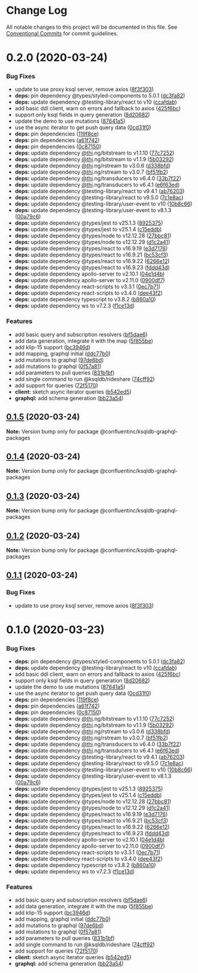 # Change Log

All notable changes to this project will be documented in this file.
See [Conventional Commits](https://conventionalcommits.org) for commit guidelines.

# 0.2.0 (2020-03-24)


### Bug Fixes

* update to use proxy ksql server, remove axios ([8f3f303](https://github.com/confluentinc/ksqldb-graphql/commit/8f3f303794cdc32f75acf3e61fc7cf696f7740c8))
* **deps:** pin dependency @types/styled-components to 5.0.1 ([dc3fa82](https://github.com/confluentinc/ksqldb-graphql/commit/dc3fa824409a07b28a534d661e296dd90ce3d804))
* **deps:** update dependency @testing-library/react to v10 ([ccafdab](https://github.com/confluentinc/ksqldb-graphql/commit/ccafdabcad9704b780f10bca15e7ab5d0d13550c))
* add basic ddl client, warn on errors and fallback to axios ([425f6bc](https://github.com/confluentinc/ksqldb-graphql/commit/425f6bc596d6db26e00f82e81f39dfcca7900463))
* support only ksql fields in query generation ([8d20682](https://github.com/confluentinc/ksqldb-graphql/commit/8d20682cbc986d05ac36b7e8515ccdb896e1a575))
* update the demo to use mutations ([87641a5](https://github.com/confluentinc/ksqldb-graphql/commit/87641a5b56de6bf771c42d53be84630248897dd7))
* use the async iterator to get push query data ([0cd31f0](https://github.com/confluentinc/ksqldb-graphql/commit/0cd31f02df3812cbb7d9fd787840a5ec86602929))
* **deps:** pin dependencies ([119f8ce](https://github.com/confluentinc/ksqldb-graphql/commit/119f8ce2f0daeb7ebae587f362e49813d4a6c366))
* **deps:** pin dependencies ([a61f742](https://github.com/confluentinc/ksqldb-graphql/commit/a61f742a3048a0db4e76b2420ad4934529e22686))
* **deps:** pin dependencies ([0c87150](https://github.com/confluentinc/ksqldb-graphql/commit/0c87150fc97d6b2d49b8724213dca7a908e4f73b))
* **deps:** update dependency [@thi](https://github.com/thi).ng/bitstream to v1.1.10 ([77c7252](https://github.com/confluentinc/ksqldb-graphql/commit/77c725238b1a903bf07b0233f78a5755d7d4aefc))
* **deps:** update dependency [@thi](https://github.com/thi).ng/bitstream to v1.1.9 ([5b03292](https://github.com/confluentinc/ksqldb-graphql/commit/5b03292e7ef4a031944514d54edf6087b53c6846))
* **deps:** update dependency [@thi](https://github.com/thi).ng/rstream to v3.0.6 ([d338bfd](https://github.com/confluentinc/ksqldb-graphql/commit/d338bfdb4aed3bd273dc8ddc72381d4ad87dac21))
* **deps:** update dependency [@thi](https://github.com/thi).ng/rstream to v3.0.7 ([bf51fb2](https://github.com/confluentinc/ksqldb-graphql/commit/bf51fb216991934ba8a239fd86b95c2afe877737))
* **deps:** update dependency [@thi](https://github.com/thi).ng/transducers to v6.4.0 ([33b7f22](https://github.com/confluentinc/ksqldb-graphql/commit/33b7f22fac50396056ad089db5f05b2411ed2e16))
* **deps:** update dependency [@thi](https://github.com/thi).ng/transducers to v6.4.1 ([e6f63ed](https://github.com/confluentinc/ksqldb-graphql/commit/e6f63edba999ca4d204d1cbb1f9d47d02ca86f7b))
* **deps:** update dependency @testing-library/react to v9.4.1 ([ab76203](https://github.com/confluentinc/ksqldb-graphql/commit/ab762038c5c658791fca496ff1b8b10b3ef888d6))
* **deps:** update dependency @testing-library/react to v9.5.0 ([7c1e8ac](https://github.com/confluentinc/ksqldb-graphql/commit/7c1e8ac84f1a9fe87397164626cdc3c129260a61))
* **deps:** update dependency @testing-library/user-event to v10 ([10b8c66](https://github.com/confluentinc/ksqldb-graphql/commit/10b8c660d901e02fc422f0773f1f5b01a9d34783))
* **deps:** update dependency @testing-library/user-event to v8.1.3 ([00a79c6](https://github.com/confluentinc/ksqldb-graphql/commit/00a79c6dbfead029504fb7f1ca2fd0e34f30c1e1))
* **deps:** update dependency @types/jest to v25.1.3 ([8925375](https://github.com/confluentinc/ksqldb-graphql/commit/89253752a285f11220c9440eb21b17ae80b2f1b0))
* **deps:** update dependency @types/jest to v25.1.4 ([c15eddb](https://github.com/confluentinc/ksqldb-graphql/commit/c15eddb43508247e000aaa25ee8e332a864a6cc1))
* **deps:** update dependency @types/node to v12.12.28 ([27bbc81](https://github.com/confluentinc/ksqldb-graphql/commit/27bbc8173c03da64146627680e27ac2eabbdce4e))
* **deps:** update dependency @types/node to v12.12.29 ([d1c2a41](https://github.com/confluentinc/ksqldb-graphql/commit/d1c2a41e8237ac680786dd5db94f7e932755c4c7))
* **deps:** update dependency @types/react to v16.9.19 ([e3d7176](https://github.com/confluentinc/ksqldb-graphql/commit/e3d71760adbad842016ca841ac3e5bf7903cdb9f))
* **deps:** update dependency @types/react to v16.9.21 ([bc53cf3](https://github.com/confluentinc/ksqldb-graphql/commit/bc53cf3c9734f9dc2dd7cb77c08db0411e00afb3))
* **deps:** update dependency @types/react to v16.9.22 ([6266e12](https://github.com/confluentinc/ksqldb-graphql/commit/6266e128858165864fa94ea051471445c5b8fe84))
* **deps:** update dependency @types/react to v16.9.23 ([fddd43d](https://github.com/confluentinc/ksqldb-graphql/commit/fddd43db13d40aff4bb5916617784821265df6c6))
* **deps:** update dependency apollo-server to v2.10.1 ([04e1d4b](https://github.com/confluentinc/ksqldb-graphql/commit/04e1d4b26718989076b3e82b375c1dcba1cb062c))
* **deps:** update dependency apollo-server to v2.11.0 ([0900df7](https://github.com/confluentinc/ksqldb-graphql/commit/0900df7718d57bf7a474ab4c2dc634ab7c71fd3d))
* **deps:** update dependency react-scripts to v3.3.1 ([0ec7b71](https://github.com/confluentinc/ksqldb-graphql/commit/0ec7b7159b8f5c51e9e4aa00cb144c378dce6ace))
* **deps:** update dependency react-scripts to v3.4.0 ([dee43f2](https://github.com/confluentinc/ksqldb-graphql/commit/dee43f22b683261b1016550f230a141bb96191b1))
* **deps:** update dependency typescript to v3.8.2 ([b860a10](https://github.com/confluentinc/ksqldb-graphql/commit/b860a10a27ea1e62e35ec3dfd9daa053b07ca911))
* **deps:** update dependency ws to v7.2.3 ([f1ce13d](https://github.com/confluentinc/ksqldb-graphql/commit/f1ce13d2517b7735b8e41ed51a1c05cb9b11a383))


### Features

* add basic query and subscription resolvers ([bf5dae6](https://github.com/confluentinc/ksqldb-graphql/commit/bf5dae6fb111a442a89abbad6a3c584b183fefac))
* add data generation, integrate it with the map ([5f855be](https://github.com/confluentinc/ksqldb-graphql/commit/5f855be2e415c5e919c1ad0dccd072f41b0db5a7))
* add klip-15 support ([bc3946d](https://github.com/confluentinc/ksqldb-graphql/commit/bc3946dc38c56249f1d6627972d5fb8c34f1339f))
* add mapping, graphql initial ([ddc77b0](https://github.com/confluentinc/ksqldb-graphql/commit/ddc77b0f1f44081f1585227c211ce36728579835))
* add mutations to graphql ([97de6bd](https://github.com/confluentinc/ksqldb-graphql/commit/97de6bd6f97ea8cdcbae3d583f4efeb0006e1d3e))
* add mutations to graphql ([0f57a81](https://github.com/confluentinc/ksqldb-graphql/commit/0f57a81c158be477eaaa9b2f1d485809612dde34))
* add parameters to pull queries ([831b1bf](https://github.com/confluentinc/ksqldb-graphql/commit/831b1bff5b75057164254ae361b6b22edb2c5c13))
* add single command to run @ksqldb/rideshare ([74cff92](https://github.com/confluentinc/ksqldb-graphql/commit/74cff92148efddf94b91f7d097068e498325a2cd))
* add support for queries ([72f5170](https://github.com/confluentinc/ksqldb-graphql/commit/72f5170a95b1fa05992ec423a01af7516822e0f0))
* **client:** sketch async iterator queries ([b542ed5](https://github.com/confluentinc/ksqldb-graphql/commit/b542ed5a02bd2debc2843674be2af358dab73e70))
* **graphql:** add schema generation ([bb23a54](https://github.com/confluentinc/ksqldb-graphql/commit/bb23a541b664cb82e650dd5fac89dd29563e3f6f))





## [0.1.5](https://github.com/confluentinc/ksqldb-graphql/compare/v0.1.4...v0.1.5) (2020-03-24)

**Note:** Version bump only for package @confluentinc/ksqldb-graphql-packages





## [0.1.4](https://github.com/confluentinc/ksqldb-graphql/compare/v0.1.3...v0.1.4) (2020-03-24)

**Note:** Version bump only for package @confluentinc/ksqldb-graphql-packages





## [0.1.3](https://github.com/confluentinc/ksqldb-graphql/compare/v0.1.2...v0.1.3) (2020-03-24)

**Note:** Version bump only for package @confluentinc/ksqldb-graphql-packages





## [0.1.2](https://github.com/confluentinc/ksqldb-graphql/compare/v0.1.1...v0.1.2) (2020-03-24)

**Note:** Version bump only for package @confluentinc/ksqldb-graphql-packages





## [0.1.1](https://github.com/confluentinc/ksqldb-graphql/compare/v0.1.0...v0.1.1) (2020-03-24)


### Bug Fixes

* update to use proxy ksql server, remove axios ([8f3f303](https://github.com/confluentinc/ksqldb-graphql/commit/8f3f303794cdc32f75acf3e61fc7cf696f7740c8))





# 0.1.0 (2020-03-23)


### Bug Fixes

* **deps:** pin dependency @types/styled-components to 5.0.1 ([dc3fa82](https://github.com/confluentinc/ksqldb-graphql/commit/dc3fa824409a07b28a534d661e296dd90ce3d804))
* **deps:** update dependency @testing-library/react to v10 ([ccafdab](https://github.com/confluentinc/ksqldb-graphql/commit/ccafdabcad9704b780f10bca15e7ab5d0d13550c))
* add basic ddl client, warn on errors and fallback to axios ([425f6bc](https://github.com/confluentinc/ksqldb-graphql/commit/425f6bc596d6db26e00f82e81f39dfcca7900463))
* support only ksql fields in query generation ([8d20682](https://github.com/confluentinc/ksqldb-graphql/commit/8d20682cbc986d05ac36b7e8515ccdb896e1a575))
* update the demo to use mutations ([87641a5](https://github.com/confluentinc/ksqldb-graphql/commit/87641a5b56de6bf771c42d53be84630248897dd7))
* use the async iterator to get push query data ([0cd31f0](https://github.com/confluentinc/ksqldb-graphql/commit/0cd31f02df3812cbb7d9fd787840a5ec86602929))
* **deps:** pin dependencies ([119f8ce](https://github.com/confluentinc/ksqldb-graphql/commit/119f8ce2f0daeb7ebae587f362e49813d4a6c366))
* **deps:** pin dependencies ([a61f742](https://github.com/confluentinc/ksqldb-graphql/commit/a61f742a3048a0db4e76b2420ad4934529e22686))
* **deps:** pin dependencies ([0c87150](https://github.com/confluentinc/ksqldb-graphql/commit/0c87150fc97d6b2d49b8724213dca7a908e4f73b))
* **deps:** update dependency [@thi](https://github.com/thi).ng/bitstream to v1.1.10 ([77c7252](https://github.com/confluentinc/ksqldb-graphql/commit/77c725238b1a903bf07b0233f78a5755d7d4aefc))
* **deps:** update dependency [@thi](https://github.com/thi).ng/bitstream to v1.1.9 ([5b03292](https://github.com/confluentinc/ksqldb-graphql/commit/5b03292e7ef4a031944514d54edf6087b53c6846))
* **deps:** update dependency [@thi](https://github.com/thi).ng/rstream to v3.0.6 ([d338bfd](https://github.com/confluentinc/ksqldb-graphql/commit/d338bfdb4aed3bd273dc8ddc72381d4ad87dac21))
* **deps:** update dependency [@thi](https://github.com/thi).ng/rstream to v3.0.7 ([bf51fb2](https://github.com/confluentinc/ksqldb-graphql/commit/bf51fb216991934ba8a239fd86b95c2afe877737))
* **deps:** update dependency [@thi](https://github.com/thi).ng/transducers to v6.4.0 ([33b7f22](https://github.com/confluentinc/ksqldb-graphql/commit/33b7f22fac50396056ad089db5f05b2411ed2e16))
* **deps:** update dependency [@thi](https://github.com/thi).ng/transducers to v6.4.1 ([e6f63ed](https://github.com/confluentinc/ksqldb-graphql/commit/e6f63edba999ca4d204d1cbb1f9d47d02ca86f7b))
* **deps:** update dependency @testing-library/react to v9.4.1 ([ab76203](https://github.com/confluentinc/ksqldb-graphql/commit/ab762038c5c658791fca496ff1b8b10b3ef888d6))
* **deps:** update dependency @testing-library/react to v9.5.0 ([7c1e8ac](https://github.com/confluentinc/ksqldb-graphql/commit/7c1e8ac84f1a9fe87397164626cdc3c129260a61))
* **deps:** update dependency @testing-library/user-event to v10 ([10b8c66](https://github.com/confluentinc/ksqldb-graphql/commit/10b8c660d901e02fc422f0773f1f5b01a9d34783))
* **deps:** update dependency @testing-library/user-event to v8.1.3 ([00a79c6](https://github.com/confluentinc/ksqldb-graphql/commit/00a79c6dbfead029504fb7f1ca2fd0e34f30c1e1))
* **deps:** update dependency @types/jest to v25.1.3 ([8925375](https://github.com/confluentinc/ksqldb-graphql/commit/89253752a285f11220c9440eb21b17ae80b2f1b0))
* **deps:** update dependency @types/jest to v25.1.4 ([c15eddb](https://github.com/confluentinc/ksqldb-graphql/commit/c15eddb43508247e000aaa25ee8e332a864a6cc1))
* **deps:** update dependency @types/node to v12.12.28 ([27bbc81](https://github.com/confluentinc/ksqldb-graphql/commit/27bbc8173c03da64146627680e27ac2eabbdce4e))
* **deps:** update dependency @types/node to v12.12.29 ([d1c2a41](https://github.com/confluentinc/ksqldb-graphql/commit/d1c2a41e8237ac680786dd5db94f7e932755c4c7))
* **deps:** update dependency @types/react to v16.9.19 ([e3d7176](https://github.com/confluentinc/ksqldb-graphql/commit/e3d71760adbad842016ca841ac3e5bf7903cdb9f))
* **deps:** update dependency @types/react to v16.9.21 ([bc53cf3](https://github.com/confluentinc/ksqldb-graphql/commit/bc53cf3c9734f9dc2dd7cb77c08db0411e00afb3))
* **deps:** update dependency @types/react to v16.9.22 ([6266e12](https://github.com/confluentinc/ksqldb-graphql/commit/6266e128858165864fa94ea051471445c5b8fe84))
* **deps:** update dependency @types/react to v16.9.23 ([fddd43d](https://github.com/confluentinc/ksqldb-graphql/commit/fddd43db13d40aff4bb5916617784821265df6c6))
* **deps:** update dependency apollo-server to v2.10.1 ([04e1d4b](https://github.com/confluentinc/ksqldb-graphql/commit/04e1d4b26718989076b3e82b375c1dcba1cb062c))
* **deps:** update dependency apollo-server to v2.11.0 ([0900df7](https://github.com/confluentinc/ksqldb-graphql/commit/0900df7718d57bf7a474ab4c2dc634ab7c71fd3d))
* **deps:** update dependency react-scripts to v3.3.1 ([0ec7b71](https://github.com/confluentinc/ksqldb-graphql/commit/0ec7b7159b8f5c51e9e4aa00cb144c378dce6ace))
* **deps:** update dependency react-scripts to v3.4.0 ([dee43f2](https://github.com/confluentinc/ksqldb-graphql/commit/dee43f22b683261b1016550f230a141bb96191b1))
* **deps:** update dependency typescript to v3.8.2 ([b860a10](https://github.com/confluentinc/ksqldb-graphql/commit/b860a10a27ea1e62e35ec3dfd9daa053b07ca911))
* **deps:** update dependency ws to v7.2.3 ([f1ce13d](https://github.com/confluentinc/ksqldb-graphql/commit/f1ce13d2517b7735b8e41ed51a1c05cb9b11a383))


### Features

* add basic query and subscription resolvers ([bf5dae6](https://github.com/confluentinc/ksqldb-graphql/commit/bf5dae6fb111a442a89abbad6a3c584b183fefac))
* add data generation, integrate it with the map ([5f855be](https://github.com/confluentinc/ksqldb-graphql/commit/5f855be2e415c5e919c1ad0dccd072f41b0db5a7))
* add klip-15 support ([bc3946d](https://github.com/confluentinc/ksqldb-graphql/commit/bc3946dc38c56249f1d6627972d5fb8c34f1339f))
* add mapping, graphql initial ([ddc77b0](https://github.com/confluentinc/ksqldb-graphql/commit/ddc77b0f1f44081f1585227c211ce36728579835))
* add mutations to graphql ([97de6bd](https://github.com/confluentinc/ksqldb-graphql/commit/97de6bd6f97ea8cdcbae3d583f4efeb0006e1d3e))
* add mutations to graphql ([0f57a81](https://github.com/confluentinc/ksqldb-graphql/commit/0f57a81c158be477eaaa9b2f1d485809612dde34))
* add parameters to pull queries ([831b1bf](https://github.com/confluentinc/ksqldb-graphql/commit/831b1bff5b75057164254ae361b6b22edb2c5c13))
* add single command to run @ksqldb/rideshare ([74cff92](https://github.com/confluentinc/ksqldb-graphql/commit/74cff92148efddf94b91f7d097068e498325a2cd))
* add support for queries ([72f5170](https://github.com/confluentinc/ksqldb-graphql/commit/72f5170a95b1fa05992ec423a01af7516822e0f0))
* **client:** sketch async iterator queries ([b542ed5](https://github.com/confluentinc/ksqldb-graphql/commit/b542ed5a02bd2debc2843674be2af358dab73e70))
* **graphql:** add schema generation ([bb23a54](https://github.com/confluentinc/ksqldb-graphql/commit/bb23a541b664cb82e650dd5fac89dd29563e3f6f))
